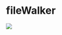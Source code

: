 # fileWalker

<a href="https://travis-ci.org/bednarekpiotr/fileWalker"><img src="https://travis-ci.org/bednarekpiotr/fileWalker.svg?branch=master"></a>
